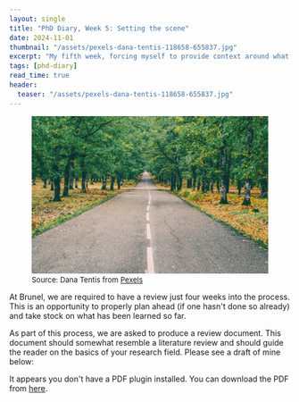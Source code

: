 ```yaml
---
layout: single
title: "PhD Diary, Week 5: Setting the scene"
date: 2024-11-01
thumbnail: "/assets/pexels-dana-tentis-118658-655837.jpg"
excerpt: "My fifth week, forcing myself to provide context around what I am actually doing."
tags: [phd-diary]
read_time: true
header:
  teaser: "/assets/pexels-dana-tentis-118658-655837.jpg"
---
```

<script src="https://polyfill.io/v3/polyfill.min.js?features=es6"></script>
<script id="MathJax-script" async src="https://cdn.jsdelivr.net/npm/mathjax@3/es5/tex-mml-chtml.js"></script>
<script type="text/javascript" async
  src="https://cdnjs.cloudflare.com/ajax/libs/mathjax/2.7.7/MathJax.js?config=TeX-MML-AM_CHTML">
</script>
<figure>
  <img src="/assets/pexels-dana-tentis-118658-655837.jpg" alt="Road in the middle of a forest.
" title="Road in the middle of a forest." style="width=100%;">
  <figcaption style="font-size: small;">Source: Dana Tentis from <a href = "https://www.pexels.com/photo/highway-in-the-middle-of-forest-655837/">Pexels</a></figcaption></figure>

At Brunel, we are required to have a review just four weeks into the process. This is an opportunity to properly plan ahead (if one hasn't done so already) and take stock on what has been learned so far.

As part of this process, we are asked to produce a review document. This document should somewhat resemble a literature review and should guide the reader on the basics of your research field. Please see a draft of mine below:

<object data="/assets/DMarshall 4-week review document.pdf" type="application/pdf" width="100%" height="600px">
    <p>It appears you don't have a PDF plugin installed. You can download the PDF from <a href="/assets/DMarshall 4-week review document.pdf">here</a>.</p>
</object>


